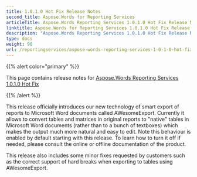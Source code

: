 ```yaml
---
title: 1.0.1.0 Hot Fix Release Notes
second_title: Aspose.Words for Reporting Services
articleTitle: Aspose.Words Reporting Services 1.0.1.0 Hot Fix Release Notes
linktitle: Aspose.Words for Reporting Services 1.0.1.0 Hot Fix Release Notes
description: "Aspose.Words Reporting Services 1.0.1.0 Hot Fix Release Notes – the latest updates and fixes."
type: docs
weight: 90
url: /reportingservices/aspose-words-reporting-services-1-0-1-0-hot-fix-release-notes/
---
```


{{% alert color="primary" %}}

This page contains release notes for [Aspose.Words Reporting Services 1.0.1.0 Hot Fix](https://downloads.aspose.com/words/reportingservices/new-releases/aspose.words-reporting-services-1.0.1.0-hot-fix/)

{{% /alert %}}

This release officially introduces our new technology of smart export of reports to Microsoft Word documents called AWesomeExport. Currently it allows to convert tables and matrices in original reports to "native" tables in Microsoft Word documents (rather than to a bunch of textboxes) which makes the output much more natural and easy to edit. Note this behaviour is enabled by default starting with this release. To learn how to turn it off if needed, please consult the online or offline documentation of the product.

This release also includes some minor fixes requested by customers such as the correct support of hard breaks when exporting to tables using AWesomeExport.
